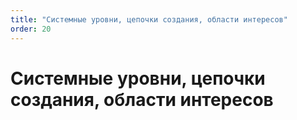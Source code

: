 ```yaml
---
title: "Системные уровни, цепочки создания, области интересов"
order: 20
---
```


# Системные уровни, цепочки создания, области интересов

